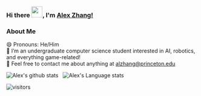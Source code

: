 ### Hi there <img src="https://github.com/TheDudeThatCode/TheDudeThatCode/blob/master/Assets/Hi.gif" width="29px">, I'm [Alex Zhang!](https://www.linkedin.com/in/alexzhang13/) 
<!--
**alexzhang13/alexzhang13** is a ✨ _special_ ✨ repository because its `README.md` (this file) appears on your GitHub profile.

Here are some ideas to get you started:

- 🔭 I’m currently working on ...
- 🌱 I’m currently learning ...
- 👯 I’m looking to collaborate on ...
- 🤔 I’m looking for help with ...
- 💬 Ask me about ...
- 📫 How to reach me: ...
- 😄 Pronouns: ...
- ⚡ Fun fact: ...
-->

### About Me
😄 Pronouns: He/Him </br>
🔭 I’m an undergraduate computer science student interested in AI, robotics, and everything game-related! </br>
👯 Feel free to contact me about anything at alzhang@princeton.edu </br>

![Alex's github stats](https://github-readme-stats.vercel.app/api?username=alexzhang13&count_private=true&theme=dark&show_icons=true&hide_border=true)&nbsp;&nbsp;
![Alex's Language stats](https://github-readme-stats-eight-theta.vercel.app/api/top-langs/?username=alexzhang13&count_private=true&theme=dark&layout=compact&langs_count=8&hide_border=true)
<br />

![visitors](https://visitor-badge.laobi.icu/badge?page_id=alexzhang13.alexzhang13)

